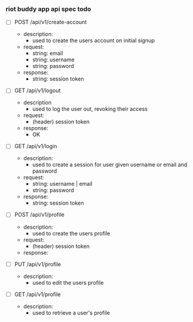### riot buddy app api spec todo

- [ ] POST /api/v1/create-account
  - description:
    - used to create the users account on initial signup
  - request:
    - string: email
    - string: username
    - string: password
  - response:
    - string: session token

- [ ] GET /api/v1/logout
  - description
    - used to log the user out, revoking their access
  - request:
    - (header) session token
  - response:
    - OK

- [ ] GET /api/v1/login
  - description:
    - used to create a session for user given username or email and password
  - request:
    - string: username | email
    - string: password
  - response:
    - string: session token

- [ ] POST /api/v1/profile
  - description:
    - used to create the users profile
  - request:
    - (header) session token
  - response:

- [ ] PUT /api/v1/profile
  - description:
    - used to edit the users profile

- [ ] GET /api/v1/profile
  - description:
    - used to retrieve a user's profile
